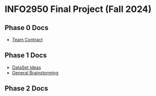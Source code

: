 # INFO2950 Final Project (Fall 2024)

## Phase 0 Docs
- [Team Contract](https://docs.google.com/document/d/1PQCqKtdzuMsdIsBdWjO_Q_ORJQT8sf7nb4vzUThqrU0/edit?usp=sharing)

## Phase 1 Docs
- [DataSet Ideas](https://docs.google.com/document/d/1KW9mscncNK44SeVSFPWKPkIGG45ZeLtLSgz8UoqVOoo/edit?usp=sharing)
- [General Brainstorming](https://docs.google.com/document/d/1IpAOVBw3_-Zqb5b8ntcXfQ4XPTz4G4qBdfP_spesB4E/edit?usp=sharing)

## Phase 2 Docs
